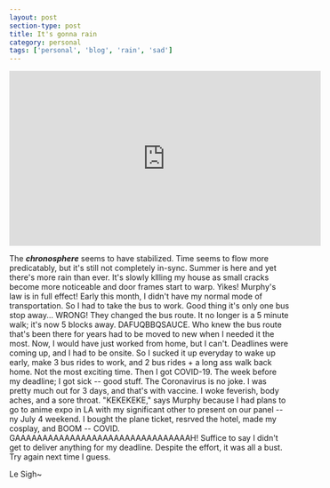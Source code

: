 ```yaml
---
layout: post
section-type: post
title: It's gonna rain
category: personal
tags: ['personal', 'blog', 'rain', 'sad']
---
```


<p align="center">
        <div class="videoWrapper">
<iframe width="560" height="315" src="https://www.youtube.com/embed/O3yWVa0c4e" title="YouTube video player" frameborder="0" allow="accelerometer; autoplay; clipboard-write; encrypted-media; gyroscope; picture-in-picture" allowfullscreen></iframe>
        </div>
</p>

The __*chronosphere*__ seems to have stabilized. Time seems to flow more predicatably, but it's still not completely in-sync. Summer is here and yet there's more rain than ever. It's slowly kllling my house as small cracks become more noticeable and door frames start to warp. Yikes! Murphy's law is in full effect! Early this month, I didn't have my normal mode of transportation. So I had to take the bus to work. Good thing it's only one bus stop away... WRONG! They changed the bus route. It no longer is a 5 minute walk; it's now 5 blocks away. DAFUQBBQSAUCE. Who knew the bus route that's been there for years had to be moved to new when I needed it the most. Now, I would have just worked from home, but I can't. Deadlines were coming up, and I had to be onsite. So I sucked it up everyday to wake up early, make 3 bus rides to work, and 2 bus rides + a long ass walk back home. Not the most exciting time. Then I got COVID-19. The week before my deadline; I got sick -- good stuff. The Coronavirus is no joke. I was pretty much out for 3 days, and that's with vaccine. I woke feverish, body aches, and a sore throat. "KEKEKEKE," says Murphy because I had plans to go to anime expo in LA with my significant other to present on our panel -- ny July 4 weekend. I bought the plane ticket, resrved the hotel, made my cosplay, and BOOM -- COVID. GAAAAAAAAAAAAAAAAAAAAAAAAAAAAAAAAH! Suffice to say I didn't get to deliver anything for my deadline. Despite the effort, it was all a bust. Try again next time I guess.

Le Sigh~

